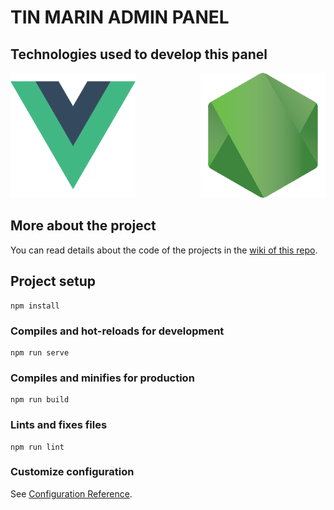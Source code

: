 # TIN MARIN ADMIN PANEL

## Technologies used to develop this panel
<center><img height="200" width="200" src="https://raw.githubusercontent.com/github/explore/80688e429a7d4ef2fca1e82350fe8e3517d3494d/topics/vue/vue.png" style= "margin-right: 100px"/> <img height="200" width="200" src="https://raw.githubusercontent.com/github/explore/80688e429a7d4ef2fca1e82350fe8e3517d3494d/topics/nodejs/nodejs.png"/></center>

## More about the project
You can read details about the code of the projects in the [wiki of this repo](https://github.com/Marcelo2m97/TinMarin_AdminPanel/wiki).

## Project setup
```
npm install
```

### Compiles and hot-reloads for development
```
npm run serve
```

### Compiles and minifies for production
```
npm run build
```

### Lints and fixes files
```
npm run lint
```

### Customize configuration
See [Configuration Reference](https://cli.vuejs.org/config/).
